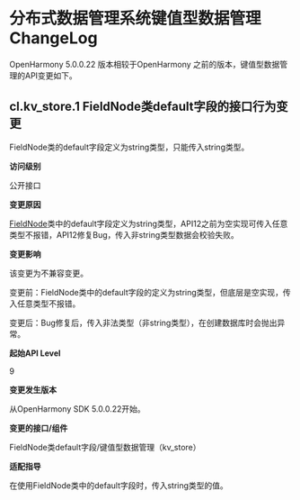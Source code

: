 # 分布式数据管理系统键值型数据管理ChangeLog

OpenHarmony 5.0.0.22 版本相较于OpenHarmony 之前的版本，键值型数据管理的API变更如下。

## cl.kv_store.1 FieldNode类default字段的接口行为变更

FieldNode类的default字段定义为string类型，只能传入string类型。

**访问级别**

公开接口

**变更原因**

[FieldNode](../../../application-dev/reference/apis-arkdata/js-apis-distributedKVStore.md#fieldnode)类中的default字段定义为string类型，API12之前为空实现可传入任意类型不报错，API12修复Bug，传入非string类型数据会校验失败。

**变更影响**

该变更为不兼容变更。

变更前：FieldNode类中的default字段的定义为string类型，但底层是空实现，传入任意类型不报错。

变更后：Bug修复后，传入非法类型（非string类型），在创建数据库时会抛出异常。

**起始API Level**

9

**变更发生版本**

从OpenHarmony SDK 5.0.0.22开始。

**变更的接口/组件**

FieldNode类default字段/键值型数据管理（kv_store）

**适配指导**

在使用FieldNode类中的default字段时，传入string类型的值。